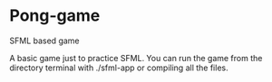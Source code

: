 # Pong-game
SFML based game

A basic game just to practice SFML. You can run the game from the directory terminal with ./sfml-app or compiling all the files.

